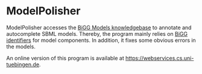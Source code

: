 # ModelPolisher
ModelPolisher accesses the [BiGG Models knowledgebase](http://bigg.ucsd.edu) to annotate and autocomplete SBML models.
Thereby, the program mainly relies on [BiGG identifiers](https://github.com/SBRG/bigg_models/wiki/BiGG-Models-ID-Specification-and-Guidelines) for model components.
In addition, it fixes some obvious errors in the models.

An online version of this program is available at https://webservices.cs.uni-tuebingen.de.

